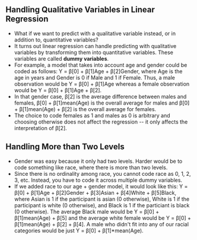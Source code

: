 ## Handling Qualitative Variables in Linear Regression

* What if we want to predict with a qualitative variable instead, or in addition to, quantitative variables?
* It turns out linear regression can handle predicting with qualitative variables by transforming them into quantitative variables.  These variables are called **dummy variables**.
* For example, a model that takes into account age and gender could be coded as follows: Y = β[0] + β[1]Age + β[2]Gender, where Age is the age in years and Gender is 0 if Male and 1 if Female.  Thus, a male observation would be Y = β[0] + β[1]Age whereas a female observation would be Y = β[0] + β[1]Age + β[2].
* In that gender case, β[2] is the average difference between males and females, β[0] + β[1]mean(Age) is the overall average for males and β[0] + β[1]mean(Age) + β[2] is the overall average for females.
* The choice to code females as 1 and males as 0 is arbitrary and choosing otherwise does not affect the regression -- it only affects the interpretation of β[2].

## Handling More than Two Levels

* Gender was easy because it only had two levels.  Harder would be to code something like race, where there is more than two levels.
* Since there is no ordinality among race, you cannot code race as 0, 1, 2, 3, etc.  Instead, you have to code it across multiple dummy variables.
* If we added race to our age + gender model, it would look like this: Y = β[0] + β[1]Age + β[2]Gender + β[3]Asian + β[4]White + β[5]Black, where Asian is 1 if the participant is asian (0 otherwise), White is 1 if the participant is white (0 otherwise), and Black is 1 if the particiant is black (0 otherwise).  The average Black male would be Y = β[0] + β[1]mean(Age) + β[5] and the average white female would be Y = β[0] + β[1]mean(Age) + β[2] + β[4].  A male who didn't fit into any of our racial categories would be just Y = β[0] + β[1]*mean(Age).
